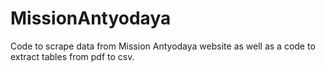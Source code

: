 # MissionAntyodaya

Code to scrape data from Mission Antyodaya website as well as a code to extract tables from pdf to csv.
